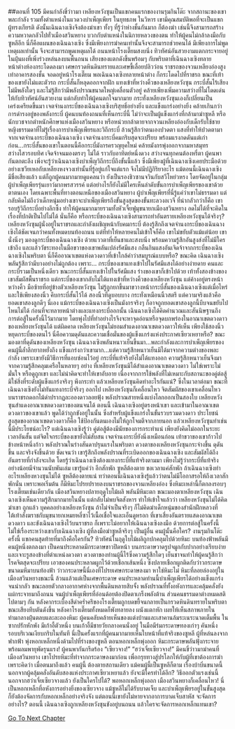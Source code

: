 ##ตอนที่ 105 มีคนกำลังขี่ว่าวมา
เหลียงหวังซุนเป็นแขกคนแรกของงานรุมกินโต๊ะ จากสถานะของเขา พละกำลัง รวมทั้งตำแหน่งในแวดวงบำเพ็ญเพียร ในยุทธภพ ในวิหาร เขามีคุณสมบัติพอที่จะเป็นแขกผู้ทรงเกียรติ ดังนั้นเฉินฉางเซิงจึงต้องฆ่าเขา ทั้งๆ ที่รู้ว่าห่างชั้นกันมาก ก็ต้องฆ่า เช่นนี้จึงสามารถสร้างความหวาดกลัวไปทั่วเมืองสวินหยาง บวกกับตำแหน่งในนิกายหลวงของตน ทำให้ผู้คนไม่กล้าลงมือกับซูหลีอีก นี่ก็คือแผนของเฉินฉางเซิง ซึ่งมีเพียงการฆ่าคนเท่านั้นจึงจะสามารถช่วยคนได้ มีเพียงการไม่พูดเหตุผลเท่านั้น จึงจะสามารถพูดเหตุผลได้
ถนนหน้าโรงเตี๊ยมสงบนิ่ง ทิวทัศน์อันสวยงามแตกกระจายอยู่ในฝุ่นผงที่เพิ่งร่วงหล่นลงบนพื้นถนน
เสียงของแตกดังขึ้นพร้อมๆ กับพริบตาที่เฉินฉางเซิงทลายหน้าต่างห้องกระโดดลงมา เศษกรวดหินดินทรายและเศษขี้เลื่อยปลิวว่อน
ราชรถของจวนเหลียงอ๋องสูงเท่าอาคารสองชั้น จอดอยู่หน้าโรงเตี๊ยม พอเฉินฉางเซิงทลายหน้าต่าง ก็กระโดดไปที่ราชรถ ขณะที่เท้าของเขายังไม่แตะตัวรถ กระบี่สั้นก็หลุดออกจากฝัก แทงเข้าที่หว่างคิ้วของเหลียงหวังซุน
กระบี่สั้นไร้เสียง ไม่มีพลังใดๆ และไม่รู้สึกว่ามีพลังปราณขนาดใหญ่เคลื่อนตัวอยู่ คล้ายเพียงเพิ่มความสว่างที่ไม่โดดเด่นให้กับทิวทัศน์อันสวยงาม แต่กลับทำให้ผู้คนตกใจมากมาย กระทั่งเหลียงหวังซุนเองก็เปลี่ยนเป็นเคร่งเครียดขึ้นมา
เจตจำนงกระบี่ของเฉินฉางเซิงบริสุทธิ์อย่างยิ่ง และแข็งแกร่งอย่างยิ่ง คล้ายเกินกว่าการดำรงอยู่ของพลังกระบี่ ผู้คนบนท้องถนนที่เห็นกระบี่นี้ ไม่ว่าจะเป็นผู้แข็งแกร่งที่กล้ามาฆ่าซูหลี หรือนักบวชจากตำหนักศึกษาแห่งเมืองสวินหยาง หรือหน่วยกล้าตายจากจวนเหลียงอ๋องกับเด็กรับใช้ชายหญิงธรรมดาที่ไม่รู้เรื่องการบำเพ็ญเพียรและวิถีกระบี่ ล้วนรู้สึกว่าตนเองปวดตา
แสงที่ทำให้ปวดตามาจากเจตจำนงกระบี่ของเฉินฉางเซิง เจตจำนงกระบี่คมกริบสุดจะเปรียบ พร้อมแรงกดดันแต่เก่าก่อน...กระบี่สั้นของเขาในตอนนี้คือกระบี่มังกรครวญยุคใหม่ คล้ายมังกรพุ่งออกจากมหาสมุทร สว่างไสวรอบทิศ เจิดจ้าจนมองตรงๆ ไม่ได้ ราวกับอาทิตย์หนึ่งดวง สว่างจนทุกคนต้องหรี่ตา
ผู้คนพากันตกตะลึง เพิ่งจะรู้ว่าเฉินฉางเซิงบำเพ็ญวิถีกระบี่ถึงขั้นนี้แล้ว ซึ่งมีเพียงผู้ที่เฉินฉางเซิงเคยประมือด้วยอย่างเซวียเหอกับเหลียงหงจวงเท่านั้นที่รู้อยู่แก่ใจแต่แรก จึงไม่มีปฏิกิริยาอะไร
แม้ตอนนี้เฉินฉางเซิงมีชื่อเสียงแล้ว แต่ก็ถูกผู้คนมากมายดูแคลนว่า ยังเป็นรองชิวซานจวินกับสวีโหย่วหรง โดยจัดอยู่ในกลุ่มผู้บำเพ็ญเพียรรุ่นเยาว์มากพรสวรรค์ แต่อย่างไรก็ยังไม่มีใครเห็นลำดับขั้นการบำเพ็ญเพียรของเขาด้วยตาตนเอง โดยเฉพาะพื้นที่ทางตอนเหนือของเมืองสวินหยาง
ผู้บำเพ็ญเพียรที่นี่รู้แค่ว่าเขาไม่ธรรมดา แต่กลับคิดไม่ถึงว่าเด็กหนุ่มอย่างเขาจะบำเพ็ญเพียรถึงขั้นสูงสุดของขั้นทะลวงอเวจี ที่น่ากลัวกว่าก็คือ เขารอบรู้วิถีกระบี่อย่างลึกซึ้ง ทำให้ผู้คนมากมายรวมทั้งหัวเจี้ยฟูมุขนายกเมืองสวินหยาง อดไม่ได้ที่จะคิดในเรื่องที่ปกติเป็นไปไม่ได้ นั่นก็คือ หรือกระบี่ของเฉินฉางเซิงสามารถทำอันตรายเหลียงหวังซุนได้จริงๆ?
เหลียงหวังซุนผู้นั่งอยู่ในราชรถและกำลังเผชิญหน้ากับคมกระบี่ ต้องรู้สึกถึงเจตจำนงกระบี่ของเฉินฉางเซิงได้ชัดเจนกว่าคนทั้งหมดบนท้องถนน แต่ที่ทำให้หลายคนไม่เข้าใจก็คือ เขาไม่ขยับตัวแม้แต่น้อย
เขานั่งนิ่งๆ มองดูกระบี่ของเฉินฉางเซิง ด้วยแววตาที่เย็นชาและสงบนิ่ง พร้อมความรู้สึกอันสูงส่งที่ไม่มีใครเข้าถึง และแล้ววัชระทองในมือขวาของเขาพลันเปล่งรัศมีแสง กลืนกินแสงอันเจิดจ้าจากกระบี่ของเฉินฉางเซิงในพริบตา นี่ก็คืออาณาเขตแห่งดวงดาวที่เข้าใกล้คำว่าสมบูรณ์แบบหรือ? ขณะคิด เฉินฉางเซิงพลันรู้สึกว่ามีบางอย่างไม่ถูกต้อง เพราะ...
กระบี่ของเขาแทงเข้าไปในรัศมีแสงได้อย่างง่ายดาย
คนและกระบี่รวมเป็นหนึ่งเดียว ขณะกระบี่สั้นแทงเข้าไปในรัศมีแสง ร่างของเขาก็เข้าไปด้วย
เท้าทั้งสองข้างของเขาสัมผัสพื้นราชรถ แต่กระบี่ของเขากลับไม่ได้แทงเข้าที่หว่างคิ้วของเหลียงหวังซุน แต่ค้างอยู่ตรงหน้าหว่างคิ้ว
มือซ้ายที่อยู่ข้างตัวเหลียงหวังซุน ไม่รู้ถูกยกขึ้นมาขวางหน้ากระบี่สั้นของเฉินฉางเซิงแต่เมื่อไหร่ และใช้เพียงสองนิ้ว คีบกระบี่สั้นไว้ได้
สองนิ้วที่ดูบอบบาง กระทั่งเหมือนนิ้วสตรี แต่ความจริงแล้วคือยอดเขาสองลูกดีๆ นี่เอง
แม้กระบี่ของเฉินฉางเซิงเป็นมังกรจริงๆ ก็อาจถูกยอดเขาสองลูกนี้บีบจนขยับไปไหนไม่ได้
ก่อนที่จะทลายหน้าต่างและแทงกระบี่ออกนั้น เฉินฉางเซิงได้คิดคำนวณและสันนิษฐานถึงการต่อสู้ในครั้งนี้ไว้มากมาย โดยพุ่งไปที่ทำอย่างไรจึงจะหาจุดอ่อนหรือจุดบกพร่องในอาณาเขตดวงดาวของเหลียงหวังซุนได้ แต่ผิดคาด เหลียงหวังซุนไม่ยอมสำแดงอาณาเขตดวงดาวให้เห็น เพียงใช้สองนิ้วหยุดกระบี่ของตนไว้ นี่คือความดุดันและความเชื่อมั่นของผู้แข็งแกร่งแห่งประกาศเซียวเหยาหรือ?
ขณะมองตาที่ดุดันของเหลียงหวังซุน เฉินฉางเซิงพลันหนาวเย็นขึ้นมา...พละกำลังและการบำเพ็ญเพียรของคนผู้นี้ล้ำลึกยากหยั่งถึง แข็งแกร่งกว่าเขามาก...แต่ความรู้สึกหนาวเย็นมิได้มาจากความต่างของพละกำลัง เพราะเขายังมีวิธีการที่แอบซ่อนไว้อยู่ กระบี่ที่แท้จริงยังไม่ได้แทงออก ความรู้สึกหนาวเย็นจึงมาจากความรู้สึกคลุมเครือในหลายๆ อย่าง
ที่เหลียงหวังซุนมิได้สำแดงอาณาเขตดวงดาว ไม่ใช่เพราะไม่มั่นใจ หรือดูถูกเขา และไม่น่าคิดจะทำให้เขาอับอาย เนื่องจากการใช้พลังที่ไม่เหมาะกับสถานะของคู่ต่อสู้ มิใช่สิ่งที่ระดับผู้แข็งแกร่งจริงๆ พึงกระทำ แล้วเหลียงหวังซุนคิดทำอะไรกันแน่? ซึ่งในเวลาต่อมา ขณะที่เฉินฉางเซิงยังไม่ทันแทงกระบี่จริงๆ ออกไป เหลียงหวังซุนก็เคลื่อนไหว
จิตสัมผัสของเขาเคลื่อนไหว บนราชรถดอกไม้ดำปรากฏละอองดาวลอยฟุ้ง พลังปราณสายหนึ่งแบ่งโลกออกเป็นสองใบ
เหลียงหวังซุนสำแดงอาณาเขตดวงดาวของตนจนได้ ตอนนี้ เฉินฉางเซิงอยู่ตรงหน้าเขา และเข้ามาในอาณาเขตดวงดาวของเขาแล้ว พูดได้ว่าถูกขังอยู่ในนั้น ซึ่งสำหรับผู้แข็งแกร่งในขั้นรวบรวมดวงดาว ประโยชน์สูงสุดของอาณาเขตดวงดาวก็คือ ใช้ป้องกันตนเองไม่ให้ถูกโจมตีจากภายนอก แล้วเหลียงหวังซุนทำเช่นนี้มีประโยชน์อะไร? แต่เฉินฉางเซิงรู้ว่า คู่ต่อสู้ต้องมีนัยของการกระทำแน่ เพียงยังคิดไม่ออกในระยะเวลาอันสั้น แต่จิตใจกระบี่ของเขายังไม่สับสน เจตจำนงกระบี่ยังนิ่งเหมือนก่อน เท้าขวาของเขาก้าวไปข้างหน้าหนึ่งก้าว พลังปราณในร่างสันดาปรุนแรงในพริบตา
ดวงตาของเหลียงหวังซุนกระจ่างขึ้น ดุดันขึ้น และจริงจังขึ้นด้วย ชัดเจนว่า เขารู้สึกถึงพลังปราณที่ระเบิดออกของเฉินฉางเซิง และสัมผัสได้ถึงอันตรายที่กำลังจะเกิด โดยรู้ว่าเฉินฉางเซิงต้องแทงกระบี่ที่แท้จริงตามมา เพียงไม่รู้ว่ากระบี่ที่แท้จริงอย่างน้อยมีจำนวนนับพันเล่ม เขารู้แค่ว่า อีกสักพัก ซูหลีต้องตาย
ขอเวลาแค่สักพัก ถ้าเฉินฉางเซิงทำอะไรเหลียงหวงซุนไม่ได้ ซูหลีต้องตายแน่
ทว่าตอนนี้เฉินฉางเซิงรู้แล้วว่าตนไม่มีโอกาสรอให้ถึงเวลาสักพักนั่น
เพราะพอเริ่มต้น ก็มีหิมะโปรยปรายลงบนราชรถของจวนเหลียงอ๋อง
ซึ่งหิมะเหล่านี้ก็ตกลงรอบๆ โรงเตี๊ยมเช่นเดียวกัน
เมืองสวินหยางปลายฤดูใบไม้ผลิ พลันมีหิมะตก
ขณะมองตาเหลียงหวังซุน เฉินฉางเซิงเห็นความรู้สึกมากมายในนั้น แต่กลับไม่พบจิตสังหาร ทำให้เข้าใจแล้วว่า เหลียงหวังซุนไม่ได้คิดฆ่าเขา ถูกแล้ว บุคคลอย่างเหลียงหวังซุน ถ้าไม่จำเป็นจริงๆ ก็ไม่คิดฆ่าเด็กหนุ่มของสำนักฝึกหลวงที่ใต้เท้าสังฆราชกับมุขนายกเหมยหลี่ซาไว้เนื้อเชื่อใจและเอ็นดูหรอก
ที่เขาเสี่ยงอันตรายแสดงอาณาเขตดวงดาว และขังเฉินฉางเซิงไว้บนราชรถ ก็เพราะไม่อยากให้เฉินฉางเซิงลงมือ ด้วยการต่อสู้ในครั้งนี้ ไม่ใช่เรื่องระหว่างเขากับเฉินฉางเซิง
ผู้ที่ลงมือฆ่าซูหลีจริงๆ เป็นผู้อื่น
คนผู้นั้นคือใคร? งานรุมกินโต๊ะครั้งนี้ แขกคนสุดท้ายที่มาถึงคือใครกัน?
ทิวทัศน์ในฤดูใบไม้ผลิถูกปกคลุมไปด้วยหิมะ
บนท้องฟ้าพลันมีคนผู้หนึ่งตกลงมา
เป็นคนประหลาดมีกระดาษขาวปิดหน้า บนกระดาษวาดรูปจมูกกับปากอย่างเรียบง่าย และเจาะรูสองข้างที่ตำแหน่งดวงตา
ดวงตาของท่านผู้นี้ไร้ซึ่งความรู้สึกใดๆ เย็นชาจนทำให้ผู้คนรู้สึกว่าโรคจิตสุดจะเปรียบ
เอวของคนประหลาดผูกไว้ด้วยเชือกเส้นหนึ่ง ซึ่งปลายเชือกผูกติดกับว่าวกระดาษขนาดมหึมาบนท้องฟ้า
ว่าวกระดาษนี้นี่เองที่โปรยเศษกระดาษลงมา
หาใช่หิมะไม่
หิมะที่ลอยล่องอยู่ในเมืองสวินหยางขณะนี้ ล้วนแล้วแต่เป็นเศษกระดาษ
คนประหลาดท่านนี้บำเพ็ญเพียรได้อย่างแข็งแกร่งจนน่ากลัว ขณะลอยตัวกลางอากาศห่างจากพื้นดินหลายสิบจั้ง พลังปราณที่ทั้งอหังการและคลุ้มคลั่งยังแผ่กระจายมาถึงถนน จนผู้บำเพ็ญเพียรที่อ่อนด้อยต้องปิดตาเกร็งพลังต้าน ส่วนคนธรรมดาต่างหมดสติไปตามๆ กัน
หลังคากระเบื้องสีดำคร่ำครึของโรงเตี๊ยมถูกบดขยี้จนกลายเป็นกรวดหินดินทรายในพริบตา ขณะเสียงทึบตันดังขึ้น หลังคาโรงเตี๊ยมทั้งหมดก็พังทลายลง ผนังแตกหัก เผยให้เห็นสภาพภายใน
ท่ามกลางฝุ่นตลบและละอองหิมะ ผู้คนคลับคล้ายเห็นของแต่งบ้านและเสาคานล้มระเนระนาดเต็มพื้น
ในซากปรักหักพัง มีเก้าอี้ตัวหนึ่ง
บนเก้าอี้มีชายวัยกลางคนนั่งอยู่ ในมือมีร่มกระดาษทองเก่าๆ คันหนึ่ง
รอบบริเวณเงียบกริบในทันที
นี่เป็นครั้งแรกที่ผู้คนมากมายเห็นใบหน้าที่แท้จริงของซูหลี
ผู้ที่หล่นลงจากฟากฟ้า พุ่งหอกเหล็กหนึ่งด้ามไปที่ร่างของซูหลี
ตอนหอกเหล็กพุ่งออก หิมะกระดาษพลันฟุ้งกระจาย พร้อมลมพายุพัดรุนแรง!
ผู้คนพากันกรีดร้อง
“เซียวจาง!”
“ฮว่าเจี่ยเซียวจาง!”
มีคนขี่ว่าวมาฆ่าคนที่เมืองสวินหยาง
เขาโปรยหิมะที่ทำจากกระดาษลงมาก่อน เพื่อกรุยทางสู่ปรโลกให้กับผู้ที่เขาต้องการฆ่า
เพราะคิดว่า เมื่อตนมาถึงแล้ว คนผู้นี้ ต้องตายสถานเดียว
แม้คนผู้นี้เป็นซูหลีก็ตาม
เรื่องบ้าบิ่นขนาดนี้ นอกจากผู้คลุ้มคลั่งอันดับสองแห่งประกาศเซียวเหยาแล้ว ยังจะมีใครทำได้อีก?
วิธีออกตัวแรงเช่นนี้ นอกจากฮว่าเจี่ยเซียวจางแล้ว ยังเป็นใครไปได้?
พอหอกเหล็กพุ่งออก เมืองสวินหยางก็เคลื่อนไหว!
นี่เป็นหอกเหล็กที่อหังการอย่างยิ่งของเซียวจาง แม้ซูหลีไม่ได้รับบาดเจ็บ และบำเพ็ญเพียรอยู่ในขั้นสูงสุด ก็ยังต้องจัดการกับหอกเหล็กอย่างจริงจัง แต่ตอนนี้เขายังไม่หายจากอาการบาดเจ็บสาหัส จะจัดการอย่างไร?
ตอนนี้ เฉินฉางเซิงถูกเหลียงหวังซุนขังอยู่บนถนน แล้วใครจะจัดการหอกเหล็กแทนเขา?


[Go To Next Chapter]( ./392.md)